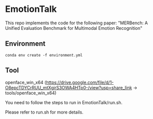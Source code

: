 # EmotionTalk

This repo implements the code for the following paper: "MERBench: A Unified Evaluation Benchmark for Multimodal Emotion Recognition"

## Environment

```shell
conda env create -f environment.yml
```
## Tool
openface_win_x64  (https://drive.google.com/file/d/1-O8epcTDYCrRUU_mtXgjrS3OWA4HTp0-/view?usp=share_link  -> tools/openface_win_x64)

You need to follow the steps to run in EmotionTalk/run.sh. 

Please refer to run.sh for more details.
